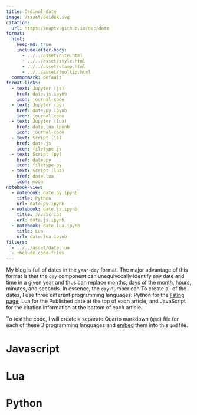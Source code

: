 ```yaml
---
title: Ordinal date
image: /asset/deidek.svg
citation:
  url: https://maptv.github.io/dec/date
format:
  html:
    keep-md: true
    include-after-body:
      - ../../asset/cite.html
      - ../../asset/style.html
      - ../../asset/stamp.html
      - ../../asset/tooltip.html
  commonmark: default
format-links:
  - text: Jupyter (js)
    href: date.js.ipynb
    icon: journal-code
  - text: Jupyter (py)
    href: date.py.ipynb
    icon: journal-code
  - text: Jupyter (lua)
    href: date.lua.ipynb
    icon: journal-code
  - text: Script (js)
    href: date.js
    icon: filetype-js
  - text: Script (py)
    href: date.py
    icon: filetype-py
  - text: Script (lua)
    href: date.lua
    icon: moon
notebook-view:
  - notebook: date.py.ipynb
    title: Python
    url: date.py.ipynb
  - notebook: date.js.ipynb
    title: JavaScript
    url: date.js.ipynb
  - notebook: date.lua.ipynb
    title: Lua
    url: date.lua.ipynb
filters:
  - ../../asset/date.lua
  - include-code-files
---
```












My blog is full of dates in the `year+day` format. The major advantage of this format is that the `day` component can unequivocally identify any date and time in a given year and thus can replace months, days of the month, hours, minutes, and seconds. In essence, the `day` number can  To create all of the dates, I use three different programming languages: Python for the [listing page](/list), Lua for the Published date at the top of each article, and JavaScript for the citation information at the bottom of each article.

To test the code, I will create a separate Quarto markdown (`qmd`) file for each of these 3 programming languages and [embed](https://quarto.org/docs/authoring/notebook-embed.html#overview) them into this `qmd` file.

# Javascript










<!-- 12A0366C|/Users/martinlaptev/maptv/maptv.github.io/dec/date/index.qmd|:date.js.ipynb |  | echo:true,warning:false,asis:true,eval:false -->



















# Lua










<!-- 12A0366C|/Users/martinlaptev/maptv/maptv.github.io/dec/date/index.qmd|:date.lua.ipynb |  | echo:true,warning:false,asis:true,eval:false -->



















# Python










<!-- 12A0366C|/Users/martinlaptev/maptv/maptv.github.io/dec/date/index.qmd|:date.py.ipynb |  | echo:true,warning:false,asis:true,eval:false -->
